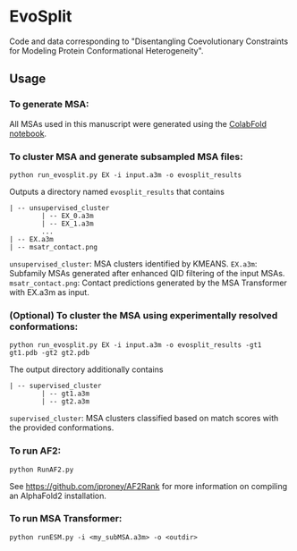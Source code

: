 # EvoSplit

Code and data corresponding to "Disentangling Coevolutionary Constraints for Modeling Protein Conformational Heterogeneity". 

## Usage

### To generate MSA:

All MSAs used in this manuscript were generated using the [ColabFold notebook](https://colab.research.google.com/github/sokrypton/ColabFold/blob/main/AlphaFold2.ipynb).

### To cluster MSA and generate subsampled MSA files:

`python run_evosplit.py EX -i input.a3m -o evosplit_results`

Outputs a directory named `evosplit_results` that contains

	| -- unsupervised_cluster
			| -- EX_0.a3m
			| -- EX_1.a3m
			...
	| -- EX.a3m
	| -- msatr_contact.png

`unsupervised_cluster`: MSA clusters identified by KMEANS.
`EX.a3m`: Subfamily MSAs generated after enhanced QID filtering of the input MSAs.
`msatr_contact.png`: Contact predictions generated by the MSA Transformer with EX.a3m as input.

### (Optional) To cluster the MSA using experimentally resolved conformations:
`python run_evosplit.py EX -i input.a3m -o evosplit_results -gt1 gt1.pdb -gt2 gt2.pdb`

The output directory additionally contains

	| -- supervised_cluster
			| -- gt1.a3m
			| -- gt2.a3m
`supervised_cluster`: MSA clusters classified based on match scores with the provided conformations.

### To run AF2:

`python RunAF2.py`

See https://github.com/jproney/AF2Rank for more information on compiling an AlphaFold2 installation.

### To run MSA Transformer:

`python runESM.py -i <my_subMSA.a3m> -o <outdir>`


